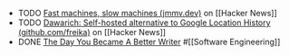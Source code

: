 - TODO [Fast machines, slow machines (jmmv.dev)](https://news.ycombinator.com/item?id=36503983) on [[Hacker News]]
- TODO [Dawarich: Self-hosted alternative to Google Location History (github.com/freika)](https://news.ycombinator.com/item?id=41424373) on [[Hacker News]]
- DONE [The Day You Became A Better Writer](https://dilbertblog.typepad.com/the_dilbert_blog/2007/06/the_day_you_bec.html) #[[Software Engineering]]